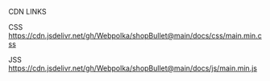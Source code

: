 CDN LINKS

CSS
https://cdn.jsdelivr.net/gh/Webpolka/shopBullet@main/docs/css/main.min.css

JSS
https://cdn.jsdelivr.net/gh/Webpolka/shopBullet@main/docs/js/main.min.js